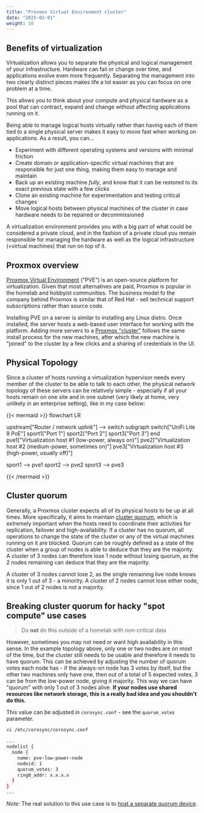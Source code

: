 ```yaml
---
title: "Proxmox Virtual Environment cluster"
date: "2025-02-01"
weight: 10
---
```


## Benefits of virtualization

Virtualization allows you to separate the physical and logical management of your infrastructure. Hardware can fail or change over time, and applications evolve even more frequently. Separating the management into two clearly distinct pieces makes life a lot easier as you can focus on one problem at a time.

This allows you to think about your compute and physical hardware as a pool that can contract, expand and change without affecting applications running on it.

Being able to manage logical hosts virtually rather than having each of them tied to a single physical server makes it easy to move fast when working on applications. As a result, you can...

* Experiment with different operating systems and versions with minimal friction
* Create domain or application-specific virtual machines that are responsible for just one thing, making them easy to manage and maintain
* Back up an existing machine *fully*, and know that it can be restored to its exact previous state with a few clicks
* Clone an existing machine for experimentation and testing critical changes
* Move logical hosts between  physical machines of the cluster in case hardware needs to be repaired or decommissioned

A virtualization environment provides you with a big part of what could be considered a private cloud, and in the fashion of a private cloud you remain responsible for managing the hardware as well as the logical infrastructure (=virtual machines) that run on top of it.

## Proxmox overview

[Proxmox Virtual Environment](https://www.proxmox.com/en/) ("PVE") is an open-source platform for virtualization. Given that most alternatives are paid, Proxmox is popular in the homelab and hobbyist communities. The business model fo the company behind Proxmox is similar that of Red Hat - sell technical support subscriptions rather than source code.

Installing PVE on a server is similar to installing any Linux distro. Once installed, the server hosts a web-based user interface for working with the platform. Adding more servers to a [Proxmox "cluster"](https://pve.proxmox.com/wiki/Cluster_Manager) follows the same install process for the new machines, after which the new machine is "joined" to the cluster by a few clicks and a sharing of credentials in the UI.

## Physical Topology

Since a cluster of hosts running a virtualization hypervisor needs every member of the cluster to be able to talk to each other, the physical network topology of these servers can be relatively simple - especially if all your hosts remain on one site and in one subnet (very likely at home, very unlikely in an enterprise setting), like in my case below:

{{< mermaid >}}
flowchart LR

upstream["Router / network uplink"] --> switch
subgraph switch["UniFi Lite 8 PoE"]
    sport1["Port 1"]
    sport2["Port 2"]
    sport3["Port 3"]
end
pve1["Virtualization host #1 (low-power, always on)"]
pve2["Virtualization host #2 (medium-power,  sometimes on)"]
pve3["Virtualization host #3 (high-power, usually off)"]

sport1 --> pve1
sport2 --> pve2
sport3 --> pve3

{{< /mermaid >}}

## Cluster quorum

Generally, a Proxmox cluster expects all of its physical hosts to be up at all times. More specifically, it aims to maintain [cluster quorum](https://pve.proxmox.com/wiki/Cluster_Manager#_quorum), which is extremely important when the hosts need to coordinate their activities for replication, failover and high-availability. If a cluster has no quorum, all operations to change the state of the cluster or any of the virtual machines running on it are blocked. Quorum can be roughly defined as a state of the cluster when a group of nodes is able to deduce that they are the majority. A cluster of 3 nodes can therefore lose 1 node without losing quorum, as the 2 nodes remaining can deduce that they are the majority.

A cluster of 3 nodes cannot lose 2, as the single remaining live node knows it is only 1 out of 3 - a minority. A cluster of 2 nodes cannot lose either node, since 1 out of 2 nodes is not a majority.

## Breaking cluster quorum for hacky "spot compute" use cases

> Do **not** do this outside of a homelab with non-critical data

However, sometimes you may not need or want high availability in this sense. In the example topology above, only one or two nodes are on most of the time, but the cluster still needs to be usable and therefore it needs to have quorum. This can be achieved by adjusting the number of quorum votes each node has - if the always-on node has 3 votes by itself, but the other two machines only have one, then out of a total of 5 expected votes, 3 can be from the low-power node, giving it majority. This way we can have "quorum" with only 1 out of 3 nodes alive. **If your nodes use shared resources like network storage, this is a really bad idea and you shouldn't do this.**

This value can be adjusted in `corosync.conf` - see the `quorum_votes` parameter.

```bash
vi /etc/corosync/corosync.conf

...
nodelist {
  node {
    name: pve-low-power-node
    nodeid: 1
    quorum_votes: 3
    ring0_addr: x.x.x.x
  }
}
...
```

*Note*: The real solution to this use case is to [host a separate quorum device](https://pve.proxmox.com/wiki/Cluster_Manager#_corosync_external_vote_support).
